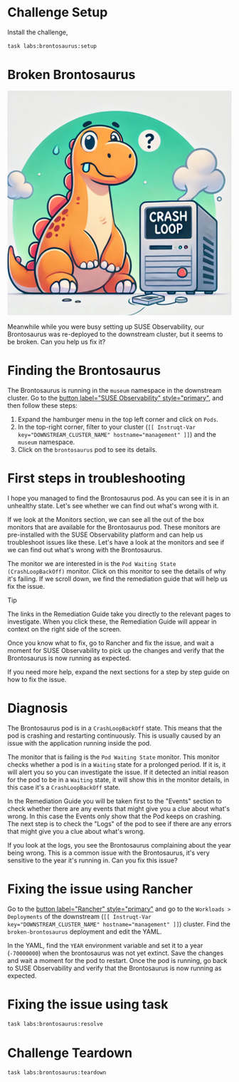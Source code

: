 Challenge Setup
================

Install the challenge,

```bash
task labs:brontosaurus:setup
```


Broken Brontosaurus
====================

![brontosaurus](./brokenbrontosaurus.webp)

Meanwhile while you were busy setting up SUSE Observability, our Brontosaurus was re-deployed to the downstream cluster, but it seems to be broken. Can you help us fix it?

Finding the Brontosaurus
========================

The Brontosaurus is running in the `museum` namespace in the downstream cluster. Go to the [button label="SUSE Observability" style="primary"](tab-3), and then follow these steps:

1. Expand the hamburger menu in the top left corner and click on `Pods`.
2. In the top-right corner, filter to your cluster (`[[ Instruqt-Var key="DOWNSTREAM_CLUSTER_NAME" hostname="management" ]]`) and the `museum` namespace.
3. Click on the `brontosaurus` pod to see its details.

First steps in troubleshooting
==============================

I hope you managed to find the Brontosaurus pod. As you can see it is in an unhealthy state. Let's see whether we can find out what's wrong with it.

If we look at the Monitors section, we can see all the out of the box monitors that are available for the Brontosaurus pod. These monitors are pre-installed with the SUSE Observability platform and can help us troubleshoot issues like these. Let's have a look at the monitors and see if we can find out what's wrong with the Brontosaurus.

The monitor we are interested in is the `Pod Waiting State (CrashLoopBackOff)` monitor. Click on this monitor to see the details of why it's failing. If we scroll down, we find the remediation guide that will help us fix the issue.

> [!TIP]
> The links in the Remediation Guide take you directly to the relevant pages to investigate. When you click these, the Remediation Guide will appear in context on the right side of the screen.

Once you know what to fix, go to Rancher and fix the issue, and wait a moment for SUSE Observability to pick up the changes and verify that the Brontosaurus is now running as expected.

If you need more help, expand the next sections for a step by step guide on how to fix the issue.

Diagnosis
=========

The Brontosaurus pod is in a `CrashLoopBackOff` state. This means that the pod is crashing and restarting continuously. This is usually caused by an issue with the application running inside the pod.

The monitor that is failing is the `Pod Waiting State` monitor. This monitor checks whether a pod is in a `Waiting` state for a prolonged period. If it is, it will alert you so you can investigate the issue. If it detected an initial reason for the pod to be in a `Waiting` state, it will show this in the monitor details, in this case it's a `CrashLoopBackOff` state.

In the Remediation Guide you will be taken first to the "Events" section to check whether there are any events that might give you a clue about what's wrong. In this case the Events only show that the Pod keeps on crashing. The next step is to check the "Logs" of the pod to see if there are any errors that might give you a clue about what's wrong.

If you look at the logs, you see the Brontosaurus complaining about the year being wrong. This is a common issue with the Brontosaurus, it's very sensitive to the year it's running in. Can you fix this issue?

Fixing the issue using Rancher
==============================

Go to the [button label="Rancher" style="primary"](tab-2) and go to the `Workloads > Deployments` of the downstream (`[[ Instruqt-Var key="DOWNSTREAM_CLUSTER_NAME" hostname="management" ]]`) cluster. Find the `broken-brontosaurus` deployment and edit the YAML.

In the YAML, find the `YEAR` environment variable and set it to a year (`-70000000`) when the brontosaurus was not yet extinct. Save the changes and wait a moment for the pod to restart. Once the pod is running, go back to SUSE Observability and verify that the Brontosaurus is now running as expected.

Fixing the issue using task
============================

```bash
task labs:brontosaurus:resolve
```

Challenge Teardown
===================

```bash
task labs:brontosaurus:teardown
```

